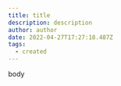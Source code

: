 ```yaml
---
title: title
description: description
author: author
date: 2022-04-27T17:27:18.487Z
tags:
  - created
---
```

body